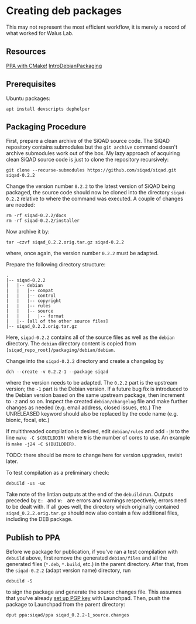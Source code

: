 # Creating deb packages

This may not represent the most efficient workflow, it is merely a record of what worked for Walus Lab.

## Resources

[PPA with CMake!](https://schneegans.github.io/lessons/2011/11/02/ppa-launchpad-cmake)
[IntroDebianPackaging](https://wiki.debian.org/Packaging/Intro?action=show&redirect=IntroDebianPackaging)

## Prerequisites

Ubuntu packages:

```
apt install devscripts dephelper
```


## Packaging Procedure

First, prepare a clean archive of the SiQAD source code. The SiQAD repository contains submodules but the `git archive` command doesn't archive submodules work out of the box. My lazy approach of acquiring clean SiQAD source code is just to clone the repository recursively:

```
git clone --recurse-submodules https://github.com/siqad/siqad.git siqad-0.2.2
```

Change the version number `0.2.2` to the latest version of SiQAD being packaged, the source code should now be cloned into the directory `siqad-0.2.2` relative to where the command was executed. A couple of changes are needed:

```
rm -rf siqad-0.2.2/docs
rm -rf siqad-0.2.2/installer

```

Now archive it by:

```
tar -czvf siqad_0.2.2.orig.tar.gz siqad-0.2.2
```

where, once again, the version number `0.2.2` must be adapted.

Prepare the following directory structure:

```
.
|-- siqad-0.2.2
|   |-- debian
|   |   |-- compat
|   |   |-- control
|   |   |-- copyright
|   |   |-- rules
|   |   |-- source
|   |   |   |-- format
|   |-- [all of the other source files]
|-- siqad_0.2.2.orig.tar.gz
```

Here, `siqad-0.2.2` contains all of the source files as well as the `debian` directory. The `debian` directory content is copied from `[siqad_repo_root]/packaging/debian/debian`.

Change into the `siqad-0.2.2` directory and create a changelog by

```
dch --create -v 0.2.2-1 --package siqad
```

where the version needs to be adapted. The `0.2.2` part is the upstream version; the `-1` part is the Debian version. If a future bug fix is introduced to the Debian version based on the same upstream package, then increment to `-2` and so on. Inspect the created `debian/changelog` file and make further changes as needed (e.g. email address, closed issues, etc.) The UNRELEASED keyword should also be replaced by the code name (e.g. bionic, focal, etc.)

If multithreaded compilation is desired, edit `debian/rules` and add `-jN` to the line `make -C $(BUILDDIR)` where `N` is the number of cores to use. An example is `make -j24 -C $(BUILDDIR)`.

TODO: there should be more to change here for version upgrades, revisit later.

To test compilation as a preliminary check:

```
debuild -us -uc
```

Take note of the lintian outputs at the end of the `debuild` run. Outputs preceded by `E: ` and `W: ` are errors and warnings respectively, errors need to be dealt with.
If all goes well, the directory which originally contained `siqad_0.2.2.orig.tar.gz` should now also contain a few additional files, including the DEB package.


## Publish to PPA

Before we package for publication, if you've ran a test compilation with `debuild` above, first remove the generated `debian/files` and all the generated files (`*.deb`, `*.build`, etc.) in the parent directory. After that, from the `siqad-0.2.2` (adapt version name) directory, run

```
debuild -S
```

to sign the package and generate the source changes file. This assumes that you've already [set up PGP key](https://help.launchpad.net/YourAccount/ImportingYourPGPKey) with Launchpad. Then, push the package to Launchpad from the parent directory:

```
dput ppa:siqad/ppa siqad_0.2.2-1_source.changes
```
